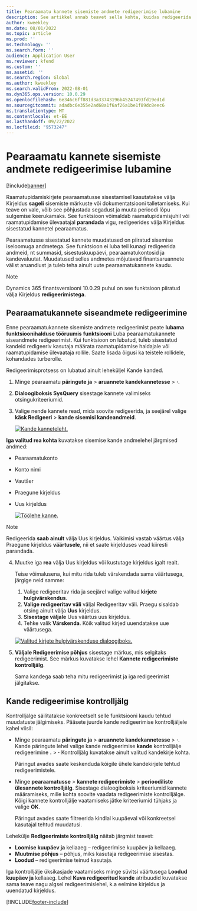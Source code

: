 ```yaml
---
title: Pearaamatu kannete sisemiste andmete redigeerimise lubamine
description: See artikkel annab teavet selle kohta, kuidas redigeerida pearaamatukannete siseandmeid.
author: kweekley
ms.date: 08/01/2022
ms.topic: article
ms.prod: ''
ms.technology: ''
ms.search.form: ''
audience: Application User
ms.reviewer: kfend
ms.custom: ''
ms.assetid: ''
ms.search.region: Global
ms.author: kweekley
ms.search.validFrom: 2022-08-01
ms.dyn365.ops.version: 10.0.29
ms.openlocfilehash: 6e346c6ff881d3a33743196b45247493fd19ed1d
ms.sourcegitcommit: adadbc6e355e2ad68a1f6af26a1be1f89dc8eec6
ms.translationtype: MT
ms.contentlocale: et-EE
ms.lasthandoff: 09/22/2022
ms.locfileid: "9573247"
---
```

# <a name="allow-edits-to-internal-data-on-general-ledger-vouchers"></a>Pearaamatu kannete sisemiste andmete redigeerimise lubamine

[!include[banner](../includes/banner.md)]


Raamatupidamiskirjete pearaamatusse sisestamisel kasutatakse välja Kirjeldus **sageli** sisemiste märkuste või dokumentatsiooni talletamiseks. Kui teave on vale, võib see põhjustada segadust ja muuta perioodi lõpu sulgemise keerukamaks. See funktsioon võimaldab raamatupidamisjuhil või raamatupidamise ülevaatajal **parandada** vigu, redigeerides välja Kirjeldus sisestatud kannetel pearaamatus.

Pearaamatusse sisestatud kannete muudatused on piiratud sisemise iseloomuga andmetega. See funktsioon ei luba teil kunagi redigeerida andmeid, nt summasid, sisestuskuupäevi, pearaamatukontosid ja kandevaluutat. Muudatused selles andmetes mõjutavad finantsaruannete välist aruandlust ja tuleb teha ainult uute pearaamatukannete kaudu.

> [!NOTE]
> Dynamics 365 finantsversiooni 10.0.29 puhul on see funktsioon piiratud välja Kirjeldus **redigeerimistega**.

## <a name="edit-internal-data-on-general-ledger-vouchers"></a>Pearaamatukannete siseandmete redigeerimine

Enne pearaamatukannete sisemiste andmete redigeerimist peate **lubama funktsioonihalduse tööruumis** **funktsiooni** Luba pearaamatukannete siseandmete redigeerimist.
Kui funktsioon on lubatud, tuleb sisestatud kandeid redigeeriv kasutaja määrata raamatupidamise haldajale või raamatupidamise ülevaataja rollile. Saate lisada õigusi ka teistele rollidele, kohandades turberolle.

Redigeerimisprotsess on lubatud ainult leheküljel Kande kanded.

1. Minge pearaamatu **päringute ja** > **aruannete kandekannetesse** > **·**.
2. **Dialoogiboksis SysQuery** sisestage kannete valimiseks otsingukriteeriumid.
3. Valige nende kannete read, mida soovite redigeerida, ja seejärel valige **käsk Redigeeri** > **kande sisemisi kandeandmeid**.

    [![Kande kanneteleht.](./media/voucher-transactions-page.png)](./media/voucher-transactions-page.png)
    
**Iga valitud rea kohta** kuvatakse sisemise kande andmelehel järgmised andmed:
  
  - Pearaamatukonto
  - Konto nimi
  - Vautšer
  - Praegune kirjeldus
  - Uus kirjeldus

    [![Töölehe kanne.](./media/edit-internal-voucher-data.png)](./media/edit-internal-voucher-data.png)
    
> [!NOTE]
> Redigeerida **saab ainult** välja Uus kirjeldus. Vaikimisi vastab väärtus välja Praegune kirjeldus **väärtusele**, nii et saate kirjelduses vead kiiresti parandada.

4. Muutke iga **rea** välja Uus kirjeldus või kustutage kirjeldus igalt realt.

   Teise võimalusena, kui mitu rida tuleb värskendada sama väärtusega, järgige neid samme:

      1. Valige redigeeritav rida ja seejärel valige valitud **kirjete hulgivärskendus**.
      2. **Valige redigeeritav väli** väljal Redigeeritav väli. Praegu sisaldab otsing ainult välja **Uus** kirjeldus.
      3. **Sisestage väljale** Uus väärtus uus kirjeldus.
      4. Tehke valik **Värskenda**. Kõik valitud kirjed uuendatakse uue väärtusega.

      [![Valitud kirjete hulgivärskenduse dialoogiboks.](./media/bulk-update-selected-records.png)](./media/bulk-update-selected-records.png)
    
5. **Väljale Redigeerimise põhjus** sisestage märkus, mis selgitaks redigeerimist. See märkus kuvatakse lehel **Kannete redigeerimiste kontrolljälg**.

   Sama kandega saab teha mitu redigeerimist ja iga redigeerimist jälgitakse.

## <a name="audit-trail-of-voucher-edits"></a>Kande redigeerimise kontrolljälg

Kontrolljälge säilitatakse konkreetselt selle funktsiooni kaudu tehtud muudatuste jälgimiseks. Pääsete juurde kande redigeerimise kontrolljäljele kahel viisil:

  - Minge pearaamatu **päringute ja** > **aruannete kandekannetesse** > **·**. Kande päringute lehel valige kande redigeerimise **kande** kontrolljälje redigeerimine **.** > **·** Kontrolljälg kuvatakse ainult valitud kandekirje kohta. 
   
    Päringut avades saate keskenduda kõigile ühele kandekirjele tehtud redigeerimistele.
  
  - Minge **pearaamatusse** > **kannete redigeerimiste** > **perioodiliste ülesannete kontrolljälg**. Sisestage dialoogiboksis kriteeriumid kannete määramiseks, mille kohta soovite vaadata redigeerimiste kontrolljälge. Kõigi kannete kontrolljälje vaatamiseks jätke kriteeriumid tühjaks ja valige **OK**. 
    
    Päringut avades saate filtreerida kindlal kuupäeval või konkreetsel kasutajal tehtud muudatusi.

Lehekülje **Redigeerimiste kontrolljälg** näitab järgmist teavet:

- **Loomise kuupäev ja** kellaaeg – redigeerimise kuupäev ja kellaaeg.
- **Muutmise põhjus** – põhjus, miks kasutaja redigeerimise sisestas.
- **Loodud** – redigeerimise teinud kasutaja.

Iga kontrolljälje üksikasjade vaatamiseks minge süvitsi väärtusega **Loodud kuupäev ja** kellaaeg. Lehel **Kuva redigeeritud kande** atribuudid kuvatakse sama teave nagu algsel redigeerimislehel, k.a eelmine kirjeldus ja uuendatud kirjeldus.


[!INCLUDE[footer-include](../../includes/footer-banner.md)]
